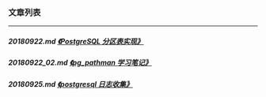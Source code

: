 ### 文章列表  
----  
##### 20180922.md   [《PostgreSQL 分区表实现》](20180922.md)  
##### 20180922_02.md [《pg_pathman 学习笔记》](20180922_02.md)
##### 20180925.md [《postgresql 日志收集》](20180925.md)
